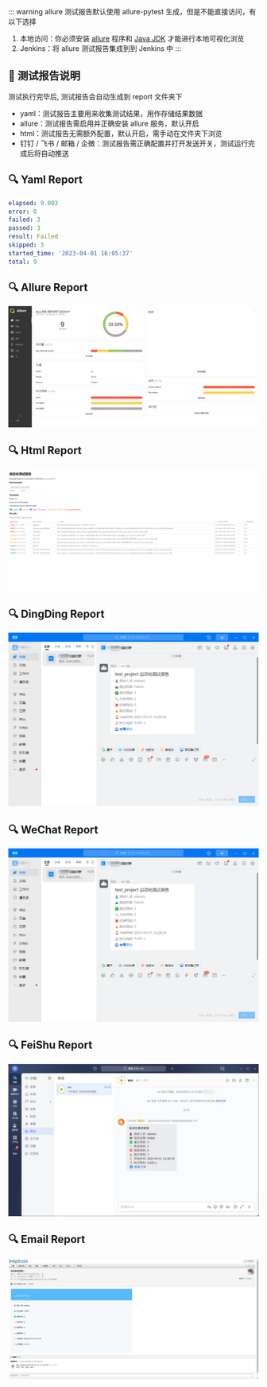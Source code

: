 ::: warning
allure 测试报告默认使用 allure-pytest 生成，但是不能直接访问，有以下选择

1. 本地访问：你必须安装 [allure](https://www.yuque.com/poloyy/python/aiqlmi)
   程序和 [Java JDK](https://adoptopenjdk.net/archive.html?variant=openjdk8&jvmVariant=hotspot) 才能进行本地可视化浏览
2. Jenkins：将 allure 测试报告集成到到 Jenkins 中
:::

## 📝 测试报告说明

测试执行完毕后, 测试报告会自动生成到 report 文件夹下

- yaml：测试报告主要用来收集测试结果，用作存储结果数据
- allure：测试报告需启用并正确安装 allure 服务，默认开启
- html：测试报告无需额外配置，默认开启，需手动在文件夹下浏览
- 钉钉 / 飞书 / 邮箱 / 企微：测试报告需正确配置并打开发送开关，测试运行完成后将自动推送

## 🔍 Yaml Report

```yaml
elapsed: 9.003
error: 0
failed: 3
passed: 3
result: Failed
skipped: 3
started_time: '2023-04-01 16:05:37'
total: 9
```

## 🔍 Allure Report

![](/assets/img/allure_report.jpg)

## 🔍 Html Report

![](/assets/img/html_report.jpg)

## 🔍 DingDing Report

![](/assets/img/ding_report.jpg)

## 🔍 WeChat Report

![](/assets/img/ding_report.jpg)

## 🔍 FeiShu Report

![](/assets/img/lark_report.jpg)

## 🔍 Email Report

![](/assets/img/email_report.jpg)
